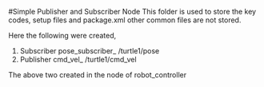 #Simple Publisher and Subscriber Node
This folder is used to store the key codes, setup files and package.xml
other common files are not stored. 

Here the following were created,
1. Subscriber pose_subscriber_ /turtle1/pose
2. Publisher cmd_vel_ /turtle1/cmd_vel

 The above two created in the node of robot_controller

